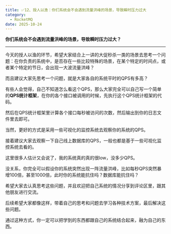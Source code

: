 ```yaml
---
title: ✅12、授人以渔：你们系统会不会遇到流量洪峰的场景，导致瞬时压力过大
category:
  - RocketMQ
date: 2025-10-24
---
```


<!-- more -->


**你们系统会不会遇到流量洪峰的场景，导致瞬时压力过大？**

---

今天的授人以渔的环节，希望大家结合上一讲的大促秒杀一类的场景去思考一个问题：在你负责的系统中，是否存在一些比较特殊的场景，在某个特定的时间点，或者某个特定的节日，会出现一大波流量洪峰？

而且建议大家先思考一个问题，就是大家各自的系统平时的QPS有多高？

有些人会觉得，自己不知道怎么看这个QPS，那么大家完全可以自己写一个简单的**QPS统计框架**，在你的各个接口被调用的时候，先执行这个QPS统计框架的代码。

然后在QPS统计框架里计算各个接口每秒被访问的次数，然后输出到你的日志文件里去即可。

当然，更好的方式是采用一些可视化的监控系统去观察你的系统的QPS。

接着建议大家去观察一下自己线上数据库的QPS，一般也都是基于一些可视化监控系统去看的。

这里很多人估计又会说了，我的系统真的真的很low，没多少QPS。

没关系，你完全可以假设你的系统突然出现一阵流量洪峰，比如每秒QPS突然暴增100倍，甚至1000倍，此时你的系统能抗住吗？数据库能抗住吗？

希望大家去认真思考这些问题，并且欢迎把自己系统的情况分享到评论区里，跟其他朋友进行交流。

后续希望大家都像这样，带着自己的思考和问题去学习各种技术方案，最后解决这些问题。

通过这种方式，你一定可以把学到的东西都跟自己的系统结合起来，融为自己的东西。